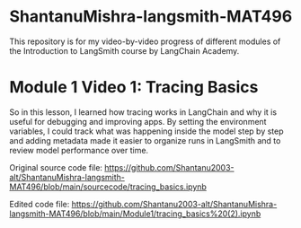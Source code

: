 # ShantanuMishra-langsmith-MAT496
This repository is for my video-by-video progress of different modules of the Introduction to LangSmith course by LangChain Academy.

# Module 1 Video 1: Tracing Basics
So in this lesson, I learned how tracing works in LangChain and why it is useful for debugging and improving apps. By setting the environment variables, I could track what was happening inside the model step by step and adding metadata made it easier to organize runs in LangSmith and to review model performance over time.

Original source code file:
https://github.com/Shantanu2003-alt/ShantanuMishra-langsmith-MAT496/blob/main/sourcecode/tracing_basics.ipynb

Edited code file:
https://github.com/Shantanu2003-alt/ShantanuMishra-langsmith-MAT496/blob/main/Module1/tracing_basics%20(2).ipynb

